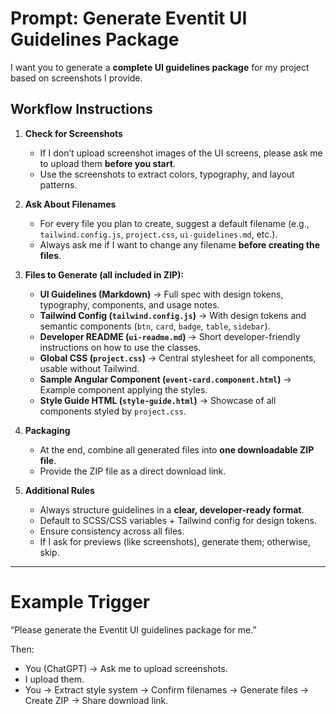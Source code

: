 # Prompt: Generate Eventit UI Guidelines Package

I want you to generate a **complete UI guidelines package** for my project based on screenshots I provide.  

## Workflow Instructions
1. **Check for Screenshots**  
   - If I don’t upload screenshot images of the UI screens, please ask me to upload them **before you start**.  
   - Use the screenshots to extract colors, typography, and layout patterns.  

2. **Ask About Filenames**  
   - For every file you plan to create, suggest a default filename (e.g., `tailwind.config.js`, `project.css`, `ui-guidelines.md`, etc.).  
   - Always ask me if I want to change any filename **before creating the files**.  

3. **Files to Generate (all included in ZIP):**
   - **UI Guidelines (Markdown)** → Full spec with design tokens, typography, components, and usage notes.  
   - **Tailwind Config (`tailwind.config.js`)** → With design tokens and semantic components (`btn`, `card`, `badge`, `table`, `sidebar`).  
   - **Developer README (`ui-readme.md`)** → Short developer-friendly instructions on how to use the classes.  
   - **Global CSS (`project.css`)** → Central stylesheet for all components, usable without Tailwind.  
   - **Sample Angular Component (`event-card.component.html`)** → Example component applying the styles.  
   - **Style Guide HTML (`style-guide.html`)** → Showcase of all components styled by `project.css`.  

4. **Packaging**  
   - At the end, combine all generated files into **one downloadable ZIP file**.  
   - Provide the ZIP file as a direct download link.  

5. **Additional Rules**  
   - Always structure guidelines in a **clear, developer-ready format**.  
   - Default to SCSS/CSS variables + Tailwind config for design tokens.  
   - Ensure consistency across all files.  
   - If I ask for previews (like screenshots), generate them; otherwise, skip.  

---

# Example Trigger
“Please generate the Eventit UI guidelines package for me.”  

Then:  
- You (ChatGPT) → Ask me to upload screenshots.  
- I upload them.  
- You → Extract style system → Confirm filenames → Generate files → Create ZIP → Share download link.  
